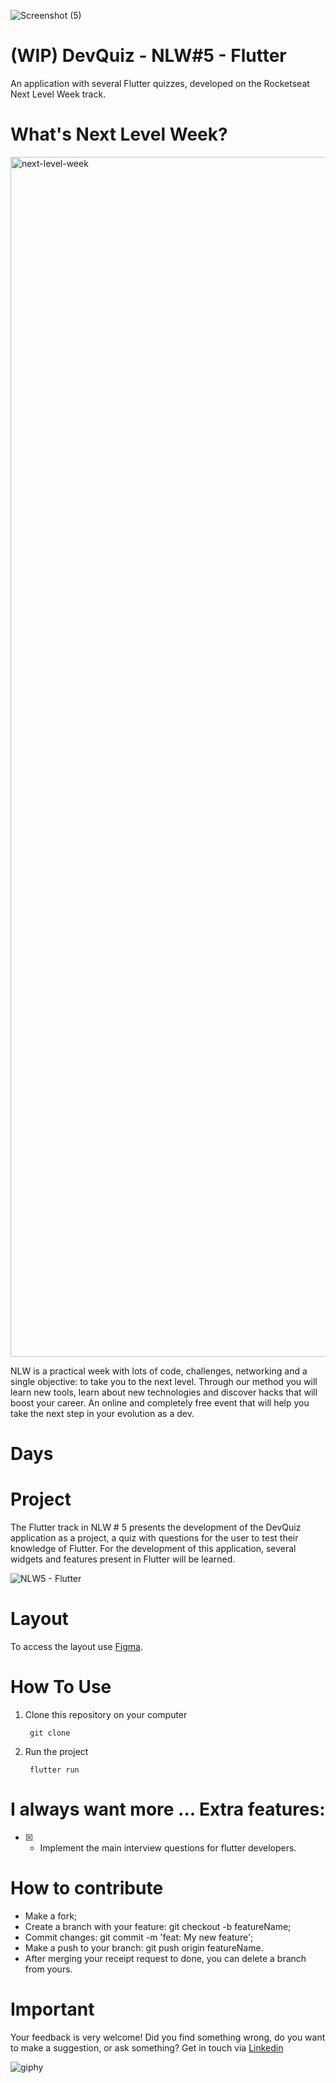 
![Screenshot (5)](https://user-images.githubusercontent.com/61892998/115641306-28c7d380-a2ef-11eb-9845-6183b6ad6292.png)

# (WIP) DevQuiz - NLW#5 - Flutter

An application with several Flutter quizzes, developed on the Rocketseat Next Level Week track.

# What's Next Level Week?

<img width="1920" alt="next-level-week" src="https://user-images.githubusercontent.com/61892998/115641307-29606a00-a2ef-11eb-895b-53fe4445b840.png">

NLW is a practical week with lots of code, challenges, networking and a single objective: to take you to the next level. Through our method you will learn new tools, learn about new technologies and discover hacks that will boost your career. An online and completely free event that will help you take the next step in your evolution as a dev.

# Days


# Project
The Flutter track in NLW # 5 presents the development of the DevQuiz application as a project, a quiz with questions for the user to test their knowledge of Flutter. For the development of this application, several widgets and features present in Flutter will be learned.

![NLW5 - Flutter](https://user-images.githubusercontent.com/61892998/115640844-40eb2300-a2ee-11eb-9bce-db82bfd423c5.png)


# Layout

To access the layout use [Figma](https://www.figma.com/file/l0RvF0rKIZ5ZHadrgLTHXa/DevQuiz-(Copy)?node-id=0%3A1).

# How To Use
1. Clone this repository on your computer

        git clone

2. Run the project
        
        flutter run

# I always want more ... Extra features:

- [x] - Implement the main interview questions for flutter developers.



# How to contribute
* Make a fork;
* Create a branch with your feature: git checkout -b featureName;
* Commit changes: git commit -m 'feat: My new feature';
* Make a push to your branch: git push origin featureName.
* After merging your receipt request to done, you can delete a branch from yours.

# Important

Your feedback is very welcome! Did you find something wrong, do you want to make a suggestion, or ask something? Get in touch via [Linkedin](https://www.linkedin.com/in/gabriela-pereira-dos-santos-472365139/)

![giphy](https://user-images.githubusercontent.com/61892998/115642427-56158100-a2f1-11eb-873d-360858eb879d.gif)
